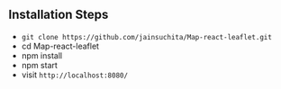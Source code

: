## Installation Steps

* `git clone https://github.com/jainsuchita/Map-react-leaflet.git`
* cd Map-react-leaflet
* npm install
* npm start
* visit `http://localhost:8080/`


